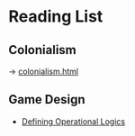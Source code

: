 # Reading List

## Colonialism

-> [colonialism.html](colonialism.html)

## Game Design

* [Defining Operational Logics](operational_logics.pdf)
